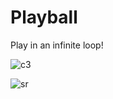 # Playball


Play in an infinite loop!


![c3](https://user-images.githubusercontent.com/59758205/92410107-ad9b1e00-f160-11ea-8116-651386788b33.PNG)



![sr](https://user-images.githubusercontent.com/59758205/92432905-2b8b1380-f1b9-11ea-991a-1368dd4dc0f3.PNG)


